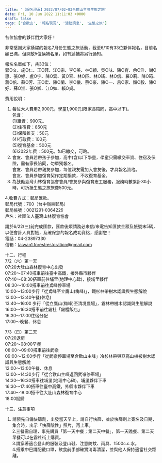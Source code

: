 ```yaml
---
title: '【報名現況】2022/07/02~03合歡山主峰生態之旅'
date: Fri, 10 Jun 2022 11:11:03 +0000
draft: false
tags: ['合歡山', '報名現況', '活動訊息', '生態之旅']
---
```


各位協會的夥伴們大家好！

非常感謝大家踴躍的報名7月份生態之旅活動，截至6/10有33位夥伴報名，目前名額已滿，但開放5位候補名單，如有遞補將另行通知。

報名名單如下，共33位：  
郭O文、施O仁、王O菲、江O宗、李O美、林O穎、吳O味、陳O育、余O洋、謝O惠、張O婷、盧O宇、陳O雲、黃O容、林O臣、林O瑤、林O信、羅O莉、陳O筠、蔣O帆、蘇O芳、王O宏、陳O蘭、李O儀、蔡O豪、陳O一、呂O家、顏O毅、陳O妤、蘇O淮、張O卿、江O如、賴O貞。

  
費用說明：

1.  每位大人費用2,900元，學童1,900元(限家長陪同，高中以下)。  
    包含：  
    (1)車資：900元。  
    (2)住宿費：850元  
    (3)保險雜支：50元  
    (4)行政費：100元  
    (5)復育基金：500元  
    (6)2022年費：500元。如已繳交，可略。
2.  會友、會員若帶孩子參加，高中(含)以下學童，學童只需繳交車資、住宿及保險，需有家長陪同，勿單獨報名。  
    會友、會員若帶親友參加，每位親友需加入會友後，才具報名資格。  
    會友、會員參加復育契作定期捐款，不收復育基金。
3.  為鼓勵臺灣山林復育協會會員/會友參與復育志工服務，服務時數累計30小時，可折抵生態之旅旅費500元。

4.收費方式：郵局匯款。  
郵局代號：700（台中嶺東郵局）  
郵局帳號：0021291-0364229  
戶名：社團法人臺灣山林復育協會

請於6/22(三)前完成匯款，匯款後煩請務必來信/來電告知匯款金額及帳號末5碼，以便會計人員對帳，及確保您的報名成功資格，感謝您！  
電話：04-23897330  
信箱：taiwan1.forestrestoration@gmail.com

十二、行程  
7/2（六）第一天  
07:20大肚山森林復育中心出發  
07:20～07:40搭車前往臺中高鐵，接外縣市夥伴  
07:40～08:30搭車前往埔里(地理中心碑)，接埔里夥伴  
08:30～10:00搭車前往鳶峰停車場  
10:00～13:00步行「從鳶峰至立鷹山(梅峰)」，鐵杉林帶樹木認識與生態解說  
13:00～13:40午餐(休息)  
13:40～16:00 步行「從立鷹山(梅峰)至清境農場」，霧林帶樹木認識與生態解說  
16:00～16:30搭車前往霧社「霧櫻飯店」  
16:30～17:00住宿分配  
17:00～晚餐、休息

7/3（日）第二天  
07:20退房  
07:20～08:00早餐  
08:00～09:00搭車前往武嶺  
09:00～12:00步行「從武嶺停車場至合歡山主峰」冷杉林帶與亞高山植被樹木認識與生態解說  
12:00～13:00午餐、休息  
13:00～14:30步行「從合歡山主峰返回武嶺停車場」  
14:30～16:30搭車往埔里(地理中心碑)，埔里夥伴下車  
16:30～17:40搭車往臺中高鐵，外縣市夥伴下車  
17:40～18:00搭車往大肚山森林復育中心  
18:00賦歸

十三、注意事項

1.  請預先自備快篩劑，出發當天早上，請自行快篩，並於快篩劑上簽名及日期，集合時，出示「快篩陰性」照片，再上車。  
    2.三餐需自理，事先購買「第一天中餐；第二天中餐」，第一天晚餐、第二天早餐可以在霧社街上購買。  
    3.請穿著適合登山的服裝及登山鞋、注意防蚊、雨具、1500c.c.水。  
    4.搭乘中巴請配戴口罩，飲食前手部確實消毒清潔，並與他人保持適當社交距離。